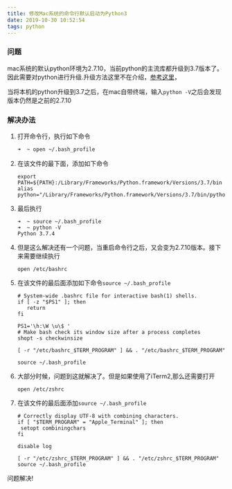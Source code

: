 ```yaml
---
title: 修改Mac系统的命令行默认启动为Python3
date: 2019-10-30 10:52:54
tags: python
---
```


### 问题

mac系统的默认python环境为2.7.10，当前python的主流库都升级到3.7版本了。因此需要对python进行升级.升级方法这里不在介绍，[参考这里](https://blog.csdn.net/huhaoxuan2010/article/details/80507688)，

当将本机的python升级到3.7之后，在mac自带终端，输入`python -V`之后会发现版本仍然是之前的2.7.10

<!--more-->

### 解决办法



1. 打开命令行，执行如下命令

   ```bash
   ➜  ~ open ~/.bash_profile
   ```

2. 在该文件的最下面，添加如下命令

   ```
   export PATH=${PATH}:/Library/Frameworks/Python.framework/Versions/3.7/bin
   alias python="/Library/Frameworks/Python.framework/Versions/3.7/bin/python3.7" 
   ```

3. 最后执行

   ```
   ➜  ~ source ~/.bash_profile
   ➜  ~ python -V
   Python 3.7.4
   ```

4. 但是这么解决还有一个问题，当重启命令行之后，又会变为2.7.10版本。接下来需要继续执行

   ```
   open /etc/bashrc 
   ```

5. 在该文件的最后面添加如下命令`source ~/.bash_profile`

   ```
   # System-wide .bashrc file for interactive bash(1) shells.
   if [ -z "$PS1" ]; then
      return
   fi
   
   PS1='\h:\W \u\$ '
   # Make bash check its window size after a process completes
   shopt -s checkwinsize
   
   [ -r "/etc/bashrc_$TERM_PROGRAM" ] && . "/etc/bashrc_$TERM_PROGRAM"
   
   source ~/.bash_profile
   ```

6. 大部分时候，问题到这就解决了。但是如果使用了iTerm2,那么还需要打开

   ```
   open /etc/zshrc
   ```

7. 在该文件的最后面添加`source ~/.bash_profile`

   ```
   # Correctly display UTF-8 with combining characters.
   if [ "$TERM_PROGRAM" = "Apple_Terminal" ]; then
   	setopt combiningchars
   fi
   
   disable log
   
   [ -r "/etc/zshrc_$TERM_PROGRAM" ] && . "/etc/zshrc_$TERM_PROGRAM"
   source ~/.bash_profile
   ```

问题解决!